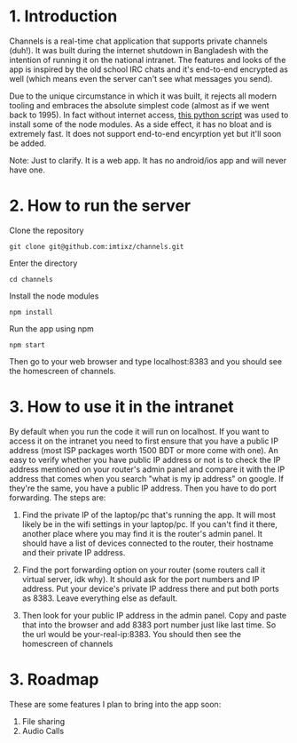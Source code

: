 # 1. Introduction

Channels is a real-time chat application that supports private channels (duh!). It was built during the internet shutdown in Bangladesh with the intention of running it on the national intranet. The features and looks of the app is inspired by the old school IRC chats and it's end-to-end encrypted as well (which means even the server can't see what messages you send).

Due to the unique circumstance in which it was built, it rejects all modern tooling and embraces the absolute simplest code (almost as if we went back to 1995). In fact without internet access, [this python script](https://github.com/imtixz/offline-npm-install) was used to install some of the node modules. As a side effect, it has no bloat and is extremely fast. It does not support end-to-end encyrption yet but it'll soon be added.

Note: Just to clarify. It is a web app. It has no android/ios app and will never have one.

# 2. How to run the server

Clone the repository

```
git clone git@github.com:imtixz/channels.git
```

Enter the directory

```
cd channels
```

Install the node modules

```
npm install
```

Run the app using npm

```
npm start
```

Then go to your web browser and type localhost:8383 and you should see the homescreen of channels.

# 3. How to use it in the intranet

By default when you run the code it will run on localhost. If you want to access it on the intranet you need to first ensure that you have a public IP address (most ISP packages worth 1500 BDT or more come with one). An easy to verify whether you have public IP address or not is to check the IP address mentioned on your router's admin panel and compare it with the IP address that comes when you search "what is my ip address" on google. If they're the same, you have a public IP address. Then you have to do port forwarding. The steps are:

1. Find the private IP of the laptop/pc that's running the app. It will most likely be in the wifi settings in your laptop/pc. If you can't find it there, another place where you may find it is the router's admin panel. It should have a list of devices connected to the router, their hostname and their private IP address.

2. Find the port forwarding option on your router (some routers call it virtual server, idk why). It should ask for the port numbers and IP address. Put your device's private IP address there and put both ports as 8383. Leave everything else as default.

3. Then look for your public IP address in the admin panel. Copy and paste that into the browser and add 8383 port number just like last time. So the url would be your-real-ip:8383. You should then see the homescreen of channels

# 3. Roadmap

These are some features I plan to bring into the app soon:

1. File sharing
2. Audio Calls
